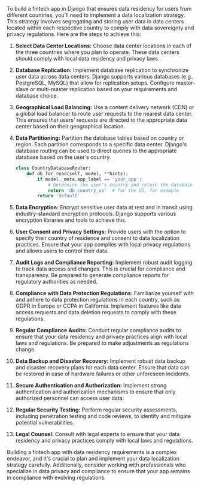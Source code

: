 To build a fintech app in Django that ensures data residency for users from different countries, you'll need to implement a data localization strategy. This strategy involves segregating and storing user data in data centers located within each respective country to comply with data sovereignty and privacy regulations. Here are the steps to achieve this:

1. **Select Data Center Locations:**
   Choose data center locations in each of the three countries where you plan to operate. These data centers should comply with local data residency and privacy laws.

2. **Database Replication:**
   Implement database replication to synchronize user data across data centers. Django supports various databases (e.g., PostgreSQL, MySQL) that allow for replication setups. Configure master-slave or multi-master replication based on your requirements and database choice.

3. **Geographical Load Balancing:**
   Use a content delivery network (CDN) or a global load balancer to route user requests to the nearest data center. This ensures that users' requests are directed to the appropriate data center based on their geographical location.

4. **Data Partitioning:**
   Partition the database tables based on country or region. Each partition corresponds to a specific data center. Django's database routing can be used to direct queries to the appropriate database based on the user's country.

   ```python
   class CountryDatabaseRouter:
       def db_for_read(self, model, **hints):
           if model._meta.app_label == 'your_app':
               # Determine the user's country and return the database alias accordingly
               return 'db_country_us'  # for the US, for example
           return 'default'
   ```

5. **Data Encryption:**
   Encrypt sensitive user data at rest and in transit using industry-standard encryption protocols. Django supports various encryption libraries and tools to achieve this.

6. **User Consent and Privacy Settings:**
   Provide users with the option to specify their country of residence and consent to data localization practices. Ensure that your app complies with local privacy regulations and allows users to control their data.

7. **Audit Logs and Compliance Reporting:**
   Implement robust audit logging to track data access and changes. This is crucial for compliance and transparency. Be prepared to generate compliance reports for regulatory authorities as needed.

8. **Compliance with Data Protection Regulations:**
   Familiarize yourself with and adhere to data protection regulations in each country, such as GDPR in Europe or CCPA in California. Implement features like data access requests and data deletion requests to comply with these regulations.

9. **Regular Compliance Audits:**
   Conduct regular compliance audits to ensure that your data residency and privacy practices align with local laws and regulations. Be prepared to make adjustments as regulations change.

10. **Data Backup and Disaster Recovery:**
    Implement robust data backup and disaster recovery plans for each data center. Ensure that data can be restored in case of hardware failures or other unforeseen incidents.

11. **Secure Authentication and Authorization:**
    Implement strong authentication and authorization mechanisms to ensure that only authorized personnel can access user data.

12. **Regular Security Testing:**
    Perform regular security assessments, including penetration testing and code reviews, to identify and mitigate potential vulnerabilities.

13. **Legal Counsel:**
    Consult with legal experts to ensure that your data residency and privacy practices comply with local laws and regulations.

Building a fintech app with data residency requirements is a complex endeavor, and it's crucial to plan and implement your data localization strategy carefully. Additionally, consider working with professionals who specialize in data privacy and compliance to ensure that your app remains in compliance with evolving regulations.